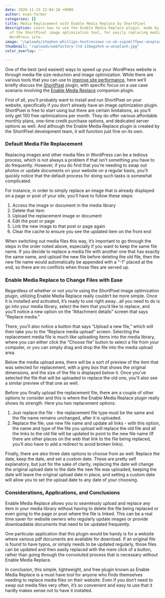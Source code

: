 ```yaml
---
date: 2020-11-23 22:04:18 +0000
author: evan-farmer
categories: []
title: Media Replacement with Enable Media Replace by ShortPixel
description: Learn how to use the Enable Media Replace plugin, made by the developers
  of the ShortPixel image optimization tool, for easily replacing media files on your
  WordPress site.
image: "/uploads/stephen-phillips-hostreviews-co-uk-sspzml7fpwc-unsplash.jpg"
thumbnail: "/uploads/webfactory-ltd-116wgzhvk-w-unsplash.jpg"
color_overlay: ''

---
```

One of the best (and easiest) ways to speed up your WordPress website is through media file size reduction and image optimization. While there are various tools that you can use to [improve site performance](https://app.wpcontractors.com/content/how-improve-your-wordpress-site-performance), here we’ll briefly discuss the [ShortPixel](https://wordpress.org/plugins/shortpixel-image-optimiser/) plugin, with specific focus on a use case scenario involving the [Enable Media Replace](https://wordpress.org/plugins/enable-media-replace/) companion plugin.

First of all, you’ll probably want to install and run ShortPixel on your website, specifically if you don’t already have an image optimization plugin. ShortPixel is free to start using but there are certain limitations, as you’ll only get 100 free optimizations per month. They do offer various affordable monthly plans, one-time credit purchase options, and dedicated server options as well. And although the Enable Media Replace plugin is created by the ShortPixel development team, it will function just fine on its own.

### Default Media File Replacement

Replacing images and other media files in WordPress can be a tedious process, which is not always a problem if that isn’t something you have to do frequently. However, if you do find that you’re needing to swap out photos or update documents on your website on a regular basis, you’ll quickly notice that the default process for doing such tasks is somewhat complicated.

For instance, in order to simply replace an image that is already displayed on a page or post of your site, you’ll have to follow these steps:

1. Access the image or document in the media library
2. Delete that item
3. Upload the replacement image or document
4. Edit the post or page
5. Link the new image to that post or page again
6. Clear the cache to ensure you see the updated item on the front end

When switching out media files this way, it’s important to go through the steps in the order noted above, especially if you want to keep the same file name. If you decide to replace a media file with another one that has exactly the same name, and upload the new file before deleting the old file, then the new file name would automatically be appended with a “-1” placed at the end, so there are no conflicts when those files are served up.

### Enable Media Replace to Change Files with Ease

Regardless of whether or not you’re using the ShortPixel image optimization plugin, utilizing Enable Media Replace really couldn’t be more simple. Once it is installed and activated, it’s ready to use right away...all you need to do is go into your media library, select the item that you’d like to replace, and you’ll notice a new option on the “Attachment details” screen that says “Replace media.”

There, you’ll also notice a button that says “Upload a new file,” which will then take you to the “Replace media upload” screen. Selecting the replacement media file is much like uploading items into the media library, where you can either click the “Choose file” button to select a file from your computer, or you can simply drag and drop the file into the media upload area.

Below the media upload area, there will be a sort of preview of the item that was selected for replacement, with a grey box that shows the original dimensions, and the size of the file is displayed below it. Once you’ve selected the file that will be uploaded to replace the old one, you’ll also see a similar preview of that one as well.

Before you finally upload the replacement file, there are a couple of other options to consider and this is where the Enable Media Replace plugin really shows its strength. Here you two replacement options:

1. Just replace the file - the replacement file type must be the same and the file name remains unchanged, after it is uploaded.
2. Replace the file, use new file name and update all links - with this option, the name and type of the file you upload will replace the old file and all the links to the old file will be updated to point to the new file name (If there are other places on the web that link to the file being replaced, you’ll also have to add a redirect to avoid broken links).

Finally, there are also three date options to choose from as well: Replace the date, keep the date, and set a custom date. These are pretty self explanatory, but just for the sake of clarity, replacing the date will change the original upload date to the date the new file was uploaded, keeping the date will leave the original upload date in place, and setting a custom date will allow you to set the upload date to any date of your choosing.

### Considerations, Applications, and Conclusions

Enable Media Replace allows you to seamlessly upload and replace any item in your media library without having to delete the file being replaced or even going to the page or post where the file is linked. This can be a real time saver for website owners who regularly update images or provide downloadable documents that need to be updated frequently.

One particular application that this plugin would be handy is for a website where various pdf documents are available for download. If an original file is found to have typos, or simply needs to be updated regularly, those files can be updated and then easily replaced with the mere click of a button, rather than going through the convoluted process that is necessary without Enable Media Replace.

In conclusion, this simple, lightweight, and free plugin known as Enable Media Replace is a must have tool for anyone who finds themselves needing to replace media files on their website. Even if you don’t need to swap out media files very often, it’s so convenient and easy to use that it hardly makes sense not to have it installed.